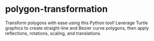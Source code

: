 # polygon-transformation
Transform polygons with ease using this Python tool! Leverage Turtle graphics to create straight-line and Bezier curve polygons, then apply reflections, rotations, scaling, and translations. 
